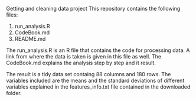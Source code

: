 Getting and cleaning data project
This repository contains the following files:
  1) run_analysis.R
  2) CodeBook.md
  3) README.md

The run_analysis.R is an R file that contains the code for processing data. A link from where the data is taken is given in this file as well.
The CodeBook.md explains the analysis step by step and it result.

The result is a tidy data set containg 88 columns and 180 rows. The variables included are the means and the standard deviations of different variables explained in the features_info.txt file contained in the downloaded folder.

